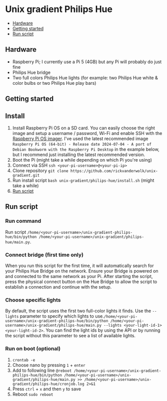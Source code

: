 # Unix gradient Philips Hue

- [Hardware](#hardware)
- [Getting started](#getting-started)
- [Run script](#run-script)

<a id="hardware"></a>
## Hardware

- Raspberry Pi; I currently use a Pi 5 (4GB) but any Pi will probably do just fine
- Philips Hue bridge
- Two full colors Philips Hue lights (for example: two Philips Hue white & color bulbs or two Philips Hue play bars)

<a id="getting-started"></a>
## Getting started

## Install

1. Install Raspberry Pi OS on a SD card. You can easily choose the right image and setup a username / password, Wi-Fi and enable SSH with the [Raspberry Pi OS imager](https://www.raspberrypi.com/software/). I've used the latest recommended image `Raspberry Pi OS (64-bit) - Release date 2024-07-04 - A port of Debian Bookworm with the Raspberry Pi Desktop` in the example below, but I recommend just installing the latest recommended version.
2. Boot the Pi (might take a while depending on which Pi you're using)
3. Connect via SSH `ssh <your-pi-username>@<your-pi-ip>`
4. Clone repository `git clone https://github.com/rickvanderwolk/unix-gradient.git`
5. Run install script `bash unix-gradient/philips-hue/install.sh` (might take a while)
6. [Run script](#run-script)

<a id="#run-script"></a>
## Run script

### Run command

Run script `/home/<your-pi-username>/unix-gradient-philips-hue/bin/python /home/<your-pi-username>/unix-gradient/philips-hue/main.py`.

### Connect bridge (first time only)

When you run this script for the first time, it will automatically search for your Philips Hue Bridge on the network. Ensure your Bridge is powered on and connected to the same network as your Pi. After starting the script, press the physical connect button on the Hue Bridge to allow the script to establish a connection and continue with the setup.

### Choose specific lights

By default, the script uses the first two full-color lights it finds. Use the `--lights` parameter to specify which lights to use.`/home/<your-pi-username>/unix-gradient-philips-hue/bin/python /home/<your-pi-username>/unix-gradient/philips-hue/main.py --lights <your-light-id-1> <your-light-id-2>`. You can find the light ids by using the API or by running the script without this parameter to see a list of available lights.

### Run on boot (optional)

1. `crontab -e`
2. Choose nano by pressing `1` + `enter`
3. Add to following line `@reboot /home/<your-pi-username>/unix-gradient-philips-hue/bin/python /home/<your-pi-username>/unix-gradient/philips-hue/main.py >> /home/<your-pi-username>/unix-gradient/philips-hue/cronjob.log 2>&1`
4. Press `ctrl` + `x` and then `y` to save
5. Reboot `sudo reboot`
